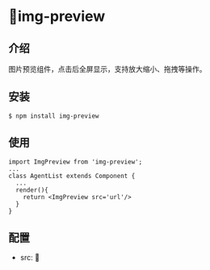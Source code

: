 # img-preview
## 介绍
图片预览组件，点击后全屏显示，支持放大缩小、拖拽等操作。
## 安装
`$ npm install img-preview`
## 使用
```
import ImgPreview from 'img-preview';
...
class AgentList extends Component {
  ...
  render(){
    return <ImgPreview src='url'/>
  }
}
```
## 配置
- src: 